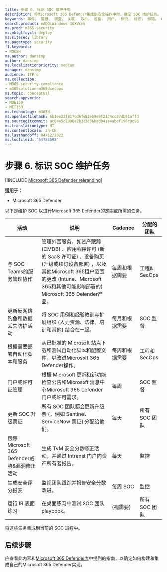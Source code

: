 ```yaml
---
title: 步骤 6. 标识 SOC 维护任务
description: 将Microsoft 365 Defender集成到安全操作中时，确定 SOC 维护任务。
keywords: 事件， 警报， 调查， 关联， 攻击， 设备， 用户， 标识， 标识， 邮箱， 电子邮件， 365， microsoft， m365， 事件响应， 网络攻击， secops， 安全操作， soc
search.product: eADQiWindows 10XVcnh
ms.prod: m365-security
ms.mktglfcycl: deploy
ms.sitesec: library
ms.pagetype: security
f1.keywords:
- NOCSH
ms.author: dansimp
author: dansimp
ms.localizationpriority: medium
manager: dansimp
audience: ITPro
ms.collection:
- M365-security-compliance
- m365solution-m365dsecops
ms.topic: conceptual
search.appverid:
- MOE150
- MET150
ms.technology: m365d
ms.openlocfilehash: 6b1ee22f8176d6f682eb9e9f2134cc27db91affd
ms.sourcegitcommit: ac0ae5c2888e2b323e36bad041a4abef196c9c96
ms.translationtype: MT
ms.contentlocale: zh-CN
ms.lasthandoff: 04/12/2022
ms.locfileid: "64783592"
---
```

# <a name="step-6-identify-soc-maintenance-tasks"></a>步骤 6. 标识 SOC 维护任务

[!INCLUDE [Microsoft 365 Defender rebranding](../includes/microsoft-defender.md)]

**适用于：**
- Microsoft 365 Defender

以下是维护 SOC 以进行Microsoft 365 Defender的定期或所需的任务。

|活动|说明|Cadence|分配的团队|
|---|---|---|---|
|与 SOC Teams的服务管理协作|管理外围服务，如资产跟踪 (CMDB) 、应用程序许可 (新的 SaaS 许可证) 、设备购买 (升级或续订设备部署) ，以及其他Microsoft 365租户范围的更改 (Intune、Microsoft 365和其他可能影响部署的) Microsoft 365 Defender产品。|每周和根据需要|工程& SecOps|
|更新反网络钓鱼和数据丢失防护活动|将 SOC 用例和经验教训与扩展组织 (人力资源、法律、培训和其他) 结合在一起。|每月和根据需要|SOC 监督|
|根据需要部署自动化脚本和服务|从已批准的 Microsoft 站点下载和测试自动化脚本和配置文件，以改进Microsoft 365 Defender操作。|每周和根据需要|工程和 SecOps|
|门户或许可证管理|根据 Microsoft 更新和新功能检查公告和Microsoft 消息中心Microsoft 365 Defender门户或许可需求。|每周|SOC 监督|
|更新 SOC 升级票证|所有 SOC 团队都会更新升级票 (，例如 Sentinel、ServiceNow 票证) 分配给他们。|每天|所有 SOC 团队|
|跟踪Microsoft 365 Defender威胁&漏洞修正活动|生成 TvM 安全分数修正活动，并通过 Intranet 门户向资产所有者报告。|每天|监控|
|生成安全评分报表|监视团队跟踪并报告安全分数改进。|每周 SOC|监控|
|运行 IR 表面练习|在桌面练习中测试 SOC 团队 playbook。|(视需要)|所有 SOC 团队|

将这些任务集成到当前的 SOC 进程中。

## <a name="next-steps"></a>后续步骤

应查看此内容和[Microsoft 365 Defender库](/microsoft-365/security/defender)中提到的指南，以确定如何构建和集成自己的Microsoft 365 Defender实现。
